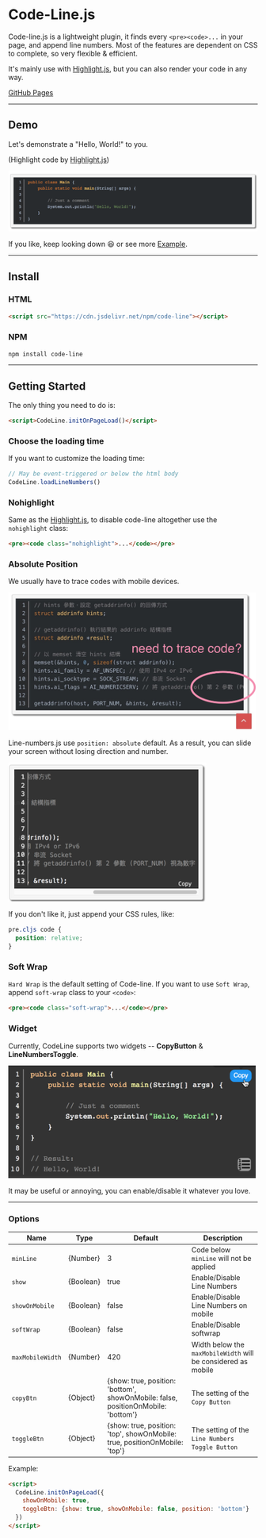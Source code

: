 # Code-Line.js

Code-line.js is a lightweight plugin, it finds every `<pre><code>...` in your page, and append line numbers. Most of the features are dependent on CSS to complete, so very flexible & efficient.

It's mainly use with [Highlight.js](https://github.com/isagalaev/highlight.js), but you can also render your code in any way.  

[GitHub Pages](https://js-zheng.github.io/code-line/)

---

## Demo 

Let's demonstrate a "Hello, World!" to you.

(Highlight code by [Highlight.js](https://github.com/isagalaev/highlight.js))

![java-hello-world](demo/img/java-hello-world.png)

If you like, keep looking down 😆 or see more [Example](https://js-zheng.github.io/code-line/demo/).


---

## Install

### HTML

```html
<script src="https://cdn.jsdelivr.net/npm/code-line"></script>
```

### NPM

```
npm install code-line
```


---

## Getting Started

The only thing you need to do is:

```html
<script>CodeLine.initOnPageLoad()</script>
```  

### Choose the loading time
If you want to customize the loading time:

```javascript
// May be event-triggered or below the html body
CodeLine.loadLineNumbers()
```

### Nohighlight

Same as the [Highlight.js](https://github.com/isagalaev/highlight.js), to disable code-line altogether use the `nohighlight` class:

```html
<pre><code class="nohighlight">...</code></pre>
```

### Absolute Position

We usually have to trace codes with mobile devices.

<img src="demo/img/need-to-trace-code.png" alt="need-to-trace-code?.png" width="500px">

Line-numbers.js use `position: absolute` default.
As a result, you can slide your screen without losing direction and number.

<img src="demo/img/slide-it.png" alt="slide it!" width="400px">


If you don't like it, just append your CSS rules, like:

```css
pre.cljs code {
  position: relative;
}
```

### Soft Wrap

`Hard Wrap` is the default setting of Code-line.
If you want to use `Soft Wrap`, append `soft-wrap` class to your `<code>`:

```html
<pre><code class="soft-wrap">...</code></pre>
```

### Widget

Currently, CodeLine supports two widgets -- **CopyButton** & **LineNumbersToggle**.

<img src="demo/img/two-widgets.png" alt="two-widgets.png" width="500px">

It may be useful or annoying, you can enable/disable it whatever you love.

---

### Options


| Name             | Type      | Default                                                                           | Description                                                   |
|------------------|-----------|-----------------------------------------------------------------------------------|---------------------------------------------------------------|
| `minLine`        | {Number}  | 3                                                                                 | Code below `minLine` will not be applied                      |
| `show`           | {Boolean} | true                                                                              | Enable/Disable Line Numbers                                   |
| `showOnMobile`   | {Boolean} | false                                                                             | Enable/Disable Line Numbers on mobile                         |
| `softWrap`       | {Boolean} | false                                                                             | Enable/Disable softwrap                                       |
| `maxMobileWidth` | {Number}  | 420                                                                               | Width below the `maxMobileWidth` will be considered as mobile |
| `copyBtn`        | {Object}  | {show: true, position: 'bottom', showOnMobile: false, positionOnMobile: 'bottom'} | The setting of the `Copy Button`                              |
| `toggleBtn`      | {Object}  | {show: true, position: 'top', showOnMobile: true, positionOnMobile: 'top'}        | The setting of the `Line Numbers Toggle Button`               |

Example:
```html
<script>
  CodeLine.initOnPageLoad({
    showOnMobile: true,
    toggleBtn: {show: true, showOnMobile: false, position: 'bottom'}
  })
</script>
```